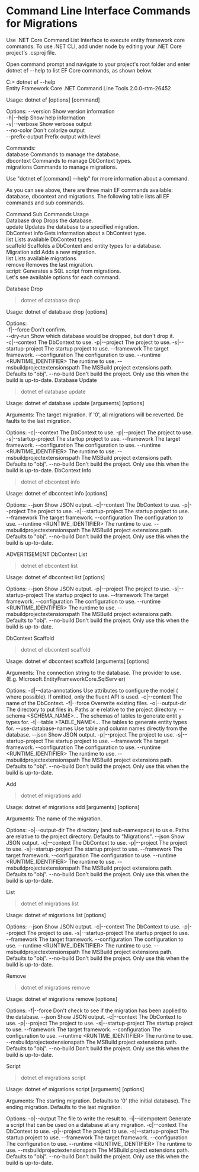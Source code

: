 # Command Line Interface Commands for Migrations

Use .NET Core Command List Interface to execute entity framework core commands. To use .NET CLI, add <DotNetCliToolReference Include="Microsoft.EntityFrameworkCore.Tools.DotNet" Version="2.0.0" /> under <ItemGroup> node by editing your .NET Core project's .csproj file.   

Open command prompt and navigate to your project's root folder and enter dotnet ef --help to list EF Core commands, as shown below.   

C:> dotnet ef --help   
Entity Framework Core .NET Command Line Tools 2.0.0-rtm-26452   
   
Usage: dotnet ef [options] [command]   

Options:
  --version        Show version information     
  -h|--help        Show help information   
  -v|--verbose     Show verbose output   
  --no-color       Don't colorize output   
  --prefix-output  Prefix output with level   
   
Commands:   
  database    Commands to manage the database.   
  dbcontext   Commands to manage DbContext types.   
  migrations  Commands to manage migrations.   
   
Use "dotnet ef [command] --help" for more information about a command.   
       
As you can see above, there are three main EF commands available: database, dbcontext and migrations. The following table lists all EF commands and sub commands.   
   
Command	Sub Commands	Usage   
Database	drop	Drops the database.   
update	Updates the database to a specified migration.   
DbContext	info	Gets information about a DbContext type.   
list	Lists available DbContext types.   
scaffold	Scaffolds a DbContext and entity types for a database.   
Migration	add	Adds a new migration.   
list	Lists available migrations.   
remove	Removes the last migration.   
script:	Generates a SQL script from migrations.   
Let's see available options for each command.   
   
Database Drop   
> dotnet ef database drop   
   
Usage: dotnet ef database drop [options]   
   
Options:   
  -f|--force                             Don't confirm.   
  --dry-run                              Show which database would be dropped, but don't drop it.   
  -c|--context <DBCONTEXT>               The DbContext to use.
  -p|--project <PROJECT>                 The project to use.
  -s|--startup-project <PROJECT>         The startup project to use.
  --framework <FRAMEWORK>                The target framework.
  --configuration <CONFIGURATION>        The configuration to use.
  --runtime <RUNTIME_IDENTIFIER>         The runtime to use.
  --msbuildprojectextensionspath <PATH>  The MSBuild project extensions path. Defaults to "obj".
  --no-build                             Don't build the project. Only use this when 
                                         the build is up-to-date.
Database Update
> dotnet ef database update

Usage: dotnet ef database update [arguments] [options]

Arguments:
  <MIGRATION>  The target migration. If '0', all migrations will be reverted. De
faults to the last migration.

Options:
  -c|--context <DBCONTEXT>               The DbContext to use.
  -p|--project <PROJECT>                 The project to use.
  -s|--startup-project <PROJECT>         The startup project to use.
  --framework <FRAMEWORK>                The target framework.
  --configuration <CONFIGURATION>        The configuration to use.
  --runtime <RUNTIME_IDENTIFIER>         The runtime to use.
  --msbuildprojectextensionspath <PATH>  The MSBuild project extensions path. Defaults to "obj".
  --no-build                             Don't build the project. Only use this when
                                         the build is up-to-date.
DbContext Info
> dotnet ef dbcontext info

Usage: dotnet ef dbcontext info [options]

Options:
  --json                                 Show JSON output.
  -c|--context <DBCONTEXT>               The DbContext to use.
  -p|--project <PROJECT>                 The project to use.
  -s|--startup-project <PROJECT>         The startup project to use.
  --framework <FRAMEWORK>                The target framework.
  --configuration <CONFIGURATION>        The configuration to use.
  --runtime <RUNTIME_IDENTIFIER>         The runtime to use.
  --msbuildprojectextensionspath <PATH>  The MSBuild project extensions path. Defaults to "obj".
  --no-build                             Don't build the project. Only use this 
                                         when the build is up-to-date.
    
ADVERTISEMENT
DbContext List
> dotnet ef dbcontext list

Usage: dotnet ef dbcontext list [options]

Options:
  --json                                 Show JSON output.
  -p|--project <PROJECT>                 The project to use.
  -s|--startup-project <PROJECT>         The startup project to use.
  --framework <FRAMEWORK>                The target framework.
  --configuration <CONFIGURATION>        The configuration to use.
  --runtime <RUNTIME_IDENTIFIER>         The runtime to use.
  --msbuildprojectextensionspath <PATH>  The MSBuild project extensions path. Defaults to "obj".
  --no-build                             Don't build the project. Only use this 
                                         when the build is up-to-date.
    
DbContext Scaffold
> dotnet ef dbcontext scaffold

Usage: dotnet ef dbcontext scaffold [arguments] [options]

Arguments:
  <CONNECTION>  The connection string to the database.
  <PROVIDER>    The provider to use. (E.g. Microsoft.EntityFrameworkCore.SqlServ
er)

Options:
  -d|--data-annotations                  Use attributes to configure the model (
where possible). If omitted, only the fluent API is used.
  -c|--context <NAME>                    The name of the DbContext.
  -f|--force                             Overwrite existing files.
  -o|--output-dir <PATH>                 The directory to put files in. Paths ar
e relative to the project directory.
  --schema <SCHEMA_NAME>...              The schemas of tables to generate entit
y types for.
  -t|--table >TABLE_NAME<...             The tables to generate entity types for.
  --use-database-names                   Use table and column names directly from the database.
  --json                                 Show JSON output.
  -p|--project <PROJECT>                 The project to use.
  -s|--startup-project <PROJECT>         The startup project to use.
  --framework <FRAMEWORK>                The target framework.
  --configuration <CONFIGURATION>        The configuration to use.
  --runtime <RUNTIME_IDENTIFIER>         The runtime to use.
  --msbuildprojectextensionspath <PATH>  The MSBuild project extensions path. Defaults to "obj".
  --no-build                             Don't build the project. Only use this 
                                         when the build is up-to-date.
    
Add
> dotnet ef migrations add

Usage: dotnet ef migrations add [arguments] [options]

Arguments:
  <NAME>  The name of the migration.

Options:
  -o|--output-dir <PATH>                 The directory (and sub-namespace) to us
e. Paths are relative to the project directory. Defaults to "Migrations".
  --json                                 Show JSON output.
  -c|--context <DBCONTEXT>               The DbContext to use.
  -p|--project <PROJECT>                 The project to use.
  -s|--startup-project <PROJECT>         The startup project to use.
  --framework <FRAMEWORK>                The target framework.
  --configuration <CONFIGURATION>        The configuration to use.
  --runtime <RUNTIME_IDENTIFIER>         The runtime to use.
  --msbuildprojectextensionspath <PATH>  The MSBuild project extensions path. Defaults to "obj".
  --no-build                             Don't build the project. Only use this 
                                         when the build is up-to-date.
    
List
> dotnet ef migrations list

Usage: dotnet ef migrations list [options]

Options:
  --json                                 Show JSON output.
  -c|--context <DBCONTEXT>               The DbContext to use.
  -p|--project <PROJECT>                 The project to use.
  -s|--startup-project <PROJECT>         The startup project to use.
  --framework <FRAMEWORK>                The target framework.
  --configuration <CONFIGURATION>        The configuration to use.
  --runtime <RUNTIME_IDENTIFIER>         The runtime to use.
  --msbuildprojectextensionspath <PATH>  The MSBuild project extensions path. Defaults to "obj".
  --no-build                             Don't build the project. Only use this 
                                         when the build is up-to-date.
    
Remove
> dotnet ef migrations remove

Usage: dotnet ef migrations remove [options]

Options:
  -f|--force                             Don't check to see if the migration has
 been applied to the database.
  --json                                 Show JSON output.
  -c|--context <DBCONTEXT>               The DbContext to use.
  -p|--project <PROJECT>                 The project to use.
  -s|--startup-project <PROJECT>         The startup project to use.
  --framework <FRAMEWORK>                The target framework.
  --configuration <CONFIGURATION>        The configuration to use.
  --runtime <RUNTIME_IDENTIFIER>         The runtime to use.
  --msbuildprojectextensionspath <PATH>  The MSBuild project extensions path. Defaults to "obj".
  --no-build                             Don't build the project. Only use this 
                                         when the build is up-to-date.
    
Script
> dotnet ef migrations script

Usage: dotnet ef migrations script [arguments] [options]

Arguments:
  <FROM>  The starting migration. Defaults to '0' (the initial database).
  <TO>    The ending migration. Defaults to the last migration.

Options:
  -o|--output <FILE>                     The file to write the result to.
  -i|--idempotent                        Generate a script that can be used on a
 database at any migration.
  -c|--context <DBCONTEXT>               The DbContext to use.
  -p|--project <PROJECT>                 The project to use.
  -s|--startup-project <PROJECT>         The startup project to use.
  --framework <FRAMEWORK>                The target framework.
  --configuration <CONFIGURATION>        The configuration to use.
  --runtime <RUNTIME_IDENTIFIER>         The runtime to use.
  --msbuildprojectextensionspath <PATH>  The MSBuild project extensions path. Defaults to "obj".
  --no-build                             Don't build the project. Only use this 
                                         when the build is up-to-date.
